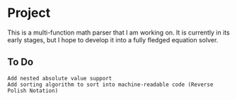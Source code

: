 # Project 

This is a multi-function math parser that I am working on. It is currently in its early stages, but I hope to develop it into a fully fledged equation solver.

## To Do
    Add nested absolute value support
    Add sorting algorithm to sort into machine-readable code (Reverse Polish Notation)
